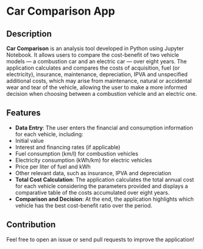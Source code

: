 # Car Comparison App

## Description

**Car Comparison** is an analysis tool developed in Python using Jupyter Notebook. It allows users to compare the cost-benefit of two vehicle models — a combustion car and an electric car — over eight years. The application calculates and compares the costs of acquisition, fuel (or electricity), insurance, maintenance, depreciation, IPVA and unspecified additional costs, which may arise from maintenance, natural or accidental wear and tear of the vehicle, allowing the user to make a more informed decision when choosing between a combustion vehicle and an electric one.

## Features

- **Data Entry**: The user enters the financial and consumption information for each vehicle, including:
- Initial value
- Interest and financing rates (if applicable)
- Fuel consumption (km/l) for combustion vehicles
- Electricity consumption (kWh/km) for electric vehicles
- Price per liter of fuel and kWh
- Other relevant data, such as insurance, IPVA and depreciation
- **Total Cost Calculation**: The application calculates the total annual cost for each vehicle considering the parameters provided and displays a comparative table of the costs accumulated over eight years.
- **Comparison and Decision**: At the end, the application highlights which vehicle has the best cost-benefit ratio over the period.

## Contribution

Feel free to open an issue or send pull requests to improve the application!
